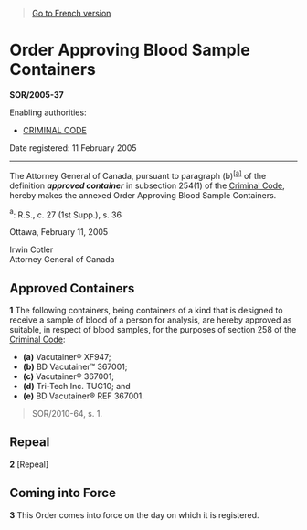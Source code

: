 > [Go to French version](/fr/Règlements/Décrets,%20ordonnances%20et%20règlements%20statutaires/2005/37.md)

# Order Approving Blood Sample Containers

**SOR/2005-37**

Enabling authorities: 
- [CRIMINAL CODE](/en/Acts/Revised%20Statutes%20of%20Canada/C/C-46.md)

Date registered: 11 February 2005

----------

The Attorney General of Canada, pursuant to paragraph (b)<sup><a href='#footnotea_e'>[a]</a></sup> of the definition ***approved container*** in subsection 254(1) of the [Criminal Code](/en/Acts/Revised%20Statutes%20of%20Canada/C/C-46.md), hereby makes the annexed Order Approving Blood Sample Containers.

<a name='footnotea_e'><sup>a</sup></a>: R.S., c. 27 (1st Supp.), s. 36<br />

Ottawa, February 11, 2005


<p>Irwin Cotler<br />Attorney General of Canada<br /></p>




## Approved Containers


**1** The following containers, being containers of a kind that is designed to receive a sample of blood of a person for analysis, are hereby approved as suitable, in respect of blood samples, for the purposes of section 258 of the [Criminal Code](/en/Acts/Revised%20Statutes%20of%20Canada/C/C-46.md):
- **(a)** Vacutainer® XF947;
- **(b)** BD Vacutainer™ 367001;
- **(c)** Vacutainer® 367001;
- **(d)** Tri-Tech Inc. TUG10; and
- **(e)** BD Vacutainer® REF 367001.
> SOR/2010-64, s. 1.





## Repeal


**2** [Repeal]




## Coming into Force


**3** This Order comes into force on the day on which it is registered.



